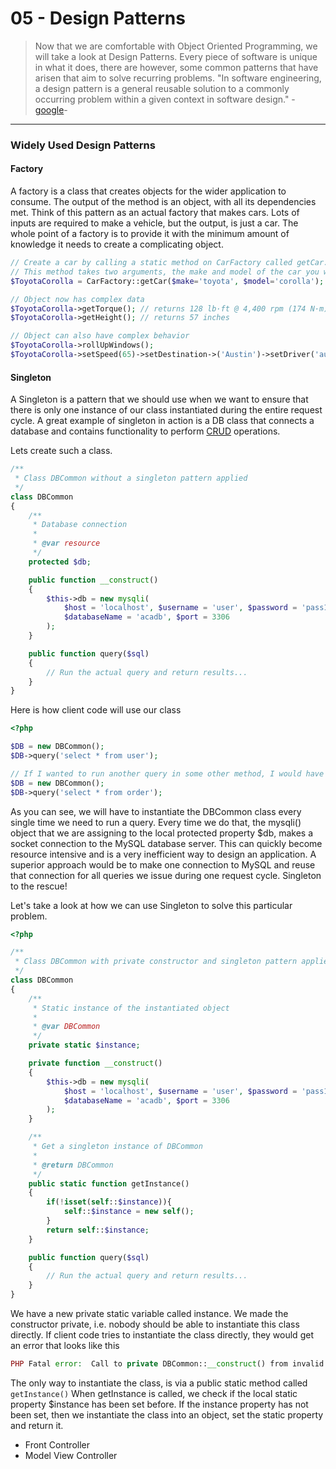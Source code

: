 05 - Design Patterns
=======================
> Now that we are comfortable with Object Oriented Programming, we will take a look at Design Patterns.
> Every piece of software is unique in what it does, there are however, some common patterns that have arisen that aim to solve recurring problems.
> "In software engineering, a design pattern is a general reusable solution to a commonly occurring problem within a given context in software design." -[google](https://www.google.com/#q=design+patterns)-

***

### Widely Used Design Patterns

#### Factory
A factory is a class that creates objects for the wider application to consume. The output of the method is an object, with all its dependencies met.
Think of this pattern as an actual factory that makes cars. Lots of inputs are required to make a vehicle, but the output, is just a car.
The whole point of a factory is to provide it with the minimum amount of knowledge it needs to create a complicating object.

```php
// Create a car by calling a static method on CarFactory called getCar.
// This method takes two arguments, the make and model of the car you want the factory to build.
$ToyotaCorolla = CarFactory::getCar($make='toyota', $model='corolla');

// Object now has complex data
$ToyotaCorolla->getTorque(); // returns 128 lb·ft @ 4,400 rpm (174 N·m)
$ToyotaCorolla->getHeight(); // returns 57 inches

// Object can also have complex behavior
$ToyotaCorolla->rollUpWindows();
$ToyotaCorolla->setSpeed(65)->setDestination->('Austin')->setDriver('autopilot')->drive();
```

#### Singleton
A Singleton is a pattern that we should use when we want to ensure that there is only one instance of our class instantiated during the entire request cycle.
A great example of singleton in action is a DB class that connects a database and contains functionality to perform [CRUD](http://en.wikipedia.org/wiki/Create,_read,_update_and_delete) operations.

Lets create such a class.
```php
/**
 * Class DBCommon without a singleton pattern applied
 */
class DBCommon
{
    /**
     * Database connection
     *
     * @var resource
     */
    protected $db;

    public function __construct()
    {
        $this->db = new mysqli(
            $host = 'localhost', $username = 'user', $password = 'pass123',
            $databaseName = 'acadb', $port = 3306
        );
    }

    public function query($sql)
    {
        // Run the actual query and return results...
    }
}
```

Here is how client code will use our class
```php
<?php

$DB = new DBCommon();
$DB->query('select * from user');

// If I wanted to run another query in some other method, I would have to instantiate the class again
$DB = new DBCommon();
$DB->query('select * from order');
```
As you can see, we will have to instantiate the DBCommon class every single time we need to run a query.
Every time we do that, the mysqli() object that we are assigning to the local protected property $db, makes a socket connection to the MySQL database server.
This can quickly become resource intensive and is a very inefficient way to design an application.
A superior approach would be to make one connection to MySQL and reuse that connection for all queries we issue during one request cycle.
Singleton to the rescue!

Let's take a look at how we can use Singleton to solve this particular problem.
```php
<?php

/**
 * Class DBCommon with private constructor and singleton pattern applied
 */
class DBCommon
{
    /**
     * Static instance of the instantiated object
     *
     * @var DBCommon
     */
    private static $instance;

    private function __construct()
    {
        $this->db = new mysqli(
            $host = 'localhost', $username = 'user', $password = 'pass123',
            $databaseName = 'acadb', $port = 3306
        );
    }

    /**
     * Get a singleton instance of DBCommon
     *
     * @return DBCommon
     */
    public static function getInstance()
    {
        if(!isset(self::$instance)){
            self::$instance = new self();
        }
        return self::$instance;
    }

    public function query($sql)
    {
        // Run the actual query and return results...
    }
}
```
We have a new private static variable called instance.
We made the constructor private, i.e. nobody should be able to instantiate this class directly.
If client code tries to instantiate the class directly, they would get an error that looks like this
```php
PHP Fatal error:  Call to private DBCommon::__construct() from invalid context in /DBCommon.php on line xxx
```
The only way to instantiate the class, is via a public static method called ```getInstance()```
When getInstance is called, we check if the local static property $instance has been set before.
If the instance property has not been set, then we instantiate the class into an object, set the static property and return it.

* Front Controller
* Model View Controller
